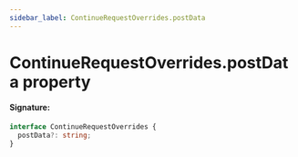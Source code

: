 ```yaml
---
sidebar_label: ContinueRequestOverrides.postData
---
```


# ContinueRequestOverrides.postData property

#### Signature:

```typescript
interface ContinueRequestOverrides {
  postData?: string;
}
```
